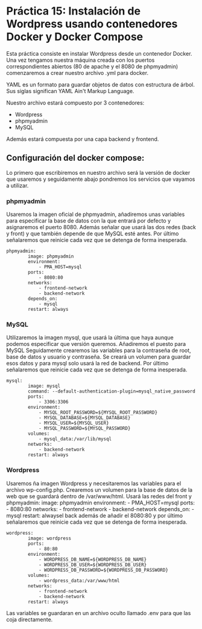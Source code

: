 # Práctica 15: Instalación de Wordpress usando contenedores Docker y Docker Compose

Esta práctica consiste en instalar Wordpress desde un contenedor Docker. Una vez tengamos nuestra máquina creada con los puertos correspondientes abiertos (80 de apache y el 8080 de phpmyadmin) comenzaremos a crear nuestro archivo .yml para docker. 

YAML es un formato para guardar objetos de datos con estructura de árbol. Sus siglas significan YAML Ain't Markup Language. 

Nuestro archivo estará compuesto por 3 contenedores: 

- Wordpress 
- phpmyadmin
- MySQL

Además estará compuesta por una capa backend y frontend.

## Configuración del docker compose:

Lo primero que escribiremos en nuestro archivo será la versión de docker que usaremos y seguidamente abajo pondremos los servicios que vayamos a utilizar.

### phpmyadmin
Usaremos la imagen oficial de phpmyadmin, añadiremos unas variables para especificar la base de datos con la que entrará por defecto y asignaremos el puerto 8080.
Además señalar que usará las dos redes (back y front) y que también depende de que MySQL esté antes.
Por último señalaremos que reinicie cada vez que se detenga de forma inesperada. 
```
phpmyadmin:
        image: phpmyadmin
        environment:
            - PMA_HOST=mysql
        ports:
            - 8080:80
        networks:
            - frontend-network
            - backend-network
        depends_on: 
            - mysql
        restart: always
```

### MySQL 
Utilizaremos la imagen mysql, que usará la última que haya aunque podemos especificar que versión queremos. Añadiremos el puesto para MySQL Seguidamente crearemos las variables para la contraseña de root, base de datos y usuario y contraseña. Se creará un volumen para guardar esos datos y para mysql solo usará la red de backend. 
Por último señalaremos que reinicie cada vez que se detenga de forma inesperada. 

```
mysql:
        image: mysql
        command: --default-authentication-plugin=mysql_native_password
        ports:
            - 3306:3306
        environment:
            - MYSQL_ROOT_PASSWORD=${MYSQL_ROOT_PASSWORD}
            - MYSQL_DATABASE=${MYSQL_DATABASE}
            - MYSQL_USER=${MYSQL_USER}
            - MYSQL_PASSWORD=${MYSQL_PASSWORD}
        volumes:
            - mysql_data:/var/lib/mysql
        networks:
            - backend-network
        restart: always
```

### Wordpress
Usaremos ña imagen Wordpress y necesitaremos las variables para el archivo wp-config.php. Crearemos un volumen para la base de datos de la web que se guardará dentro de /var/www/html. Usará las redes del front y phpmyadmin:
        image: phpmyadmin
        environment:
            - PMA_HOST=mysql
        ports:
            - 8080:80
        networks:
            - frontend-network
            - backend-network
        depends_on: 
            - mysql
        restart: alwaysel back además de añadir el 8080:80 y por último señalaremos que reinicie cada vez que se detenga de forma inesperada. 
```
wordpress:
        image: wordpress
        ports:
            - 80:80
        environment:
            - WORDPRESS_DB_NAME=${WORDPRESS_DB_NAME}
            - WORDPRESS_DB_USER=${WORDPRESS_DB_USER}
            - WORDPRESS_DB_PASSWORD=${WORDPRESS_DB_PASSWORD}
        volumes:
            - wordpress_data:/var/www/html
        networks:
            - frontend-network
            - backend-network
        restart: always
```

Las variables se guardaran en un archivo oculto llamado .env para que las coja directamente.
